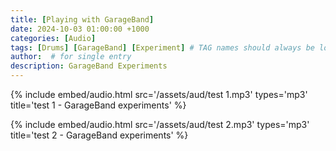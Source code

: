 ```yaml
---
title: [Playing with GarageBand]
date: 2024-10-03 01:00:00 +1000
categories: [Audio]
tags: [Drums] [GarageBand] [Experiment] # TAG names should always be lowercase
author:  # for single entry
description: GarageBand Experiments 
---
```


{%
  include embed/audio.html
  src='/assets/aud/test 1.mp3'
  types='mp3'
  title='test 1 - GarageBand experiments'
%}

{%
  include embed/audio.html
  src='/assets/aud/test 2.mp3'
  types='mp3'
  title='test 2 - GarageBand experiments'
%}
